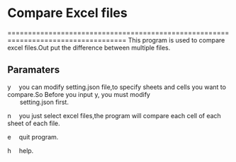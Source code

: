 # Compare Excel files
===================================================================================
This program is used to compare excel files.Out put the difference between multiple files.

## Paramaters


y      &emsp;you can modify setting.json file,to specify sheets and cells you want to compare.So Before you input y, you must modify   
&emsp;&emsp;setting.json first.
    
    
n      &emsp;you just select excel files,the program will compare each cell of each sheet of each file.


e      &emsp;quit program.


h      &emsp;help.

